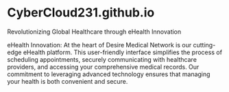 # CyberCloud231.github.io
Revolutionizing Global Healthcare through eHealth Innovation


eHealth Innovation:
At the heart of Desire Medical Network is our cutting-edge eHealth platform. This user-friendly interface simplifies the process of scheduling appointments, securely communicating with healthcare providers, and accessing your comprehensive medical records. Our commitment to leveraging advanced technology ensures that managing your health is both convenient and secure.

